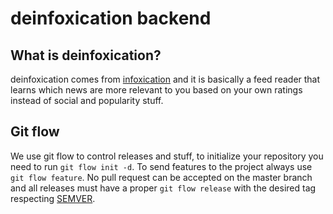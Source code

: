 # deinfoxication backend

## What is deinfoxication?
deinfoxication comes from [infoxication](https://en.wikipedia.org/wiki/Information_overload) and it is basically a feed reader that learns which news are more relevant to you based on your own ratings instead of social and popularity stuff.

## Git flow
We use git flow to control releases and stuff, to initialize your repository you need to run `git flow init -d`.
To send features to the project always use `git flow feature`.
No pull request can be accepted on the master branch and all releases must have a proper `git flow release` with the
desired tag respecting [SEMVER](http://semver.org/).
